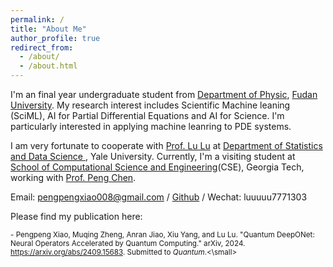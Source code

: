```yaml
---
permalink: /
title: "About Me"
author_profile: true
redirect_from: 
  - /about/
  - /about.html
---
```


I'm an final year undergraduate student from [Department of Physic](https://phys.fudan.edu.cn/), [Fudan University](https://www.fudan.edu.cn/). My research interest includes Scientific Machine leaning (SciML), AI for Partial Differential Equations and AI for Science. I'm particularly interested in applying machine leanring to PDE systems. 

I am very fortunate to cooperate with [Prof. Lu Lu](https://lugroup.yale.edu/) at [Department of Statistics and Data Science ](https://statistics.yale.edu/), Yale University. Currently, I'm a visiting student at [School of Computational Science and Engineering](https://cse.gatech.edu/)(CSE), Georgia Tech, working with [Prof. Peng Chen](https://faculty.cc.gatech.edu/~pchen402/).

Email: pengpengxiao008@gmail.com / [Github](https://github.com/momo77712138) / Wechat: luuuuu7771303

Please find my publication here:

<small>- Pengpeng Xiao, Muqing Zheng, Anran Jiao, Xiu Yang, and Lu Lu. "Quantum DeepONet: Neural Operators Accelerated by Quantum Computing." arXiv, 2024. https://arxiv.org/abs/2409.15683. Submitted to _Quantum_.<\small>
